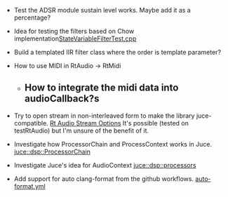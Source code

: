 - Test the ADSR module sustain level works. Maybe add it as a percentage?
 
- Idea for testing the filters based on Chow implementation[StateVariableFilterTest.cpp](https://github.com/Chowdhury-DSP/chowdsp_utils/blob/master/tests/dsp_tests/chowdsp_filters_test/StateVariableFilterTest.cpp)

- Build a templated IIR filter class where the order is template parameter?
- How to use MIDI in RtAudio -> RtMidi
  - How to integrate the midi data into audioCallback?s
    - 
- Try to open stream in non-interleaved form to make the library juce-compatible.
  [Rt Audio Stream Options](https://ccrma.stanford.edu/software/stk/structRtAudio_1_1StreamOptions.html)
  It's possible (tested on testRtAudio) but I'm unsure of the benefit of it.

- Investigate how ProcessorChain and ProcessContext works in Juce.
  [juce::dsp::ProcessorChain](https://docs.juce.com/master/classdsp_1_1ProcessorChain.html)

- Investigate Juce's idea for AudioContext
  [juce::dsp::processors](https://docs.juce.com/master/group__juce__dsp-processors.html)

- Add support for auto clang-format from the github workflows.
  [auto-format.yml](https://github.com/jatinchowdhury18/plugin-ci-example/blob/main/.github/workflows/auto-format.yml)
